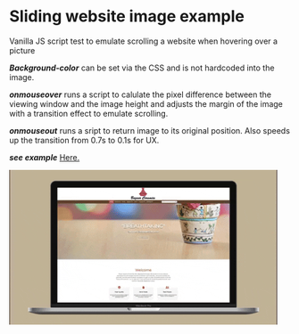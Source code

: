 # Sliding website image example

Vanilla JS script test to emulate scrolling a website when hovering over a picture

**_Background-color_** can be set via the CSS and is not hardcoded into the image.

**_onmouseover_** runs a script to calulate the pixel difference between the viewing window and the image height and adjusts the margin of the image with a transition effect to emulate scrolling.

**_onmouseout_** runs a sript to return image to its original position. Also speeds up the transition from 0.7s to 0.1s for UX.

**_see example_** [Here.](https://elegant-ardinghelli-98236a.netlify.app/)

![Hover Effect Example](https://github.com/iamjmitch/scrolling-website-example/blob/master/example.gif?raw=true)
